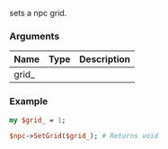 sets a npc grid.
### Arguments
**Name**|**Type**|**Description**
:---|:---|:---
grid_||

### Example

```perl
my $grid_ = 1;

$npc->SetGrid($grid_); # Returns void
```